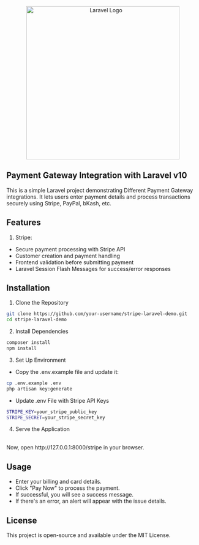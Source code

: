 <p align="center">
    <a href="https://laravel.com" target="_blank">
        <img src="https://raw.githubusercontent.com/laravel/art/master/logo-lockup/5%20SVG/2%20CMYK/1%20Full%20Color/laravel-logolockup-cmyk-red.svg" width="400" alt="Laravel Logo">
    </a>
</p>

## Payment Gateway Integration with Laravel v10

This is a simple Laravel project demonstrating Different Payment Gateway integrations. It lets users enter payment details and process transactions securely using Stripe, PayPal, bKash, etc.


## Features

1. Stripe:
- Secure payment processing with Stripe API
- Customer creation and payment handling
- Frontend validation before submitting payment
- Laravel Session Flash Messages for success/error responses


## Installation

1. Clone the Repository

```bash
git clone https://github.com/your-username/stripe-laravel-demo.git
cd stripe-laravel-demo
```

2. Install Dependencies

```bash
composer install
npm install
```
3. Set Up Environment
  - Copy the .env.example file and update it:

```bash
cp .env.example .env
php artisan key:generate
```
  - Update .env File with Stripe API Keys

```bash
STRIPE_KEY=your_stripe_public_key
STRIPE_SECRET=your_stripe_secret_key
```

4. Serve the Application
<br/>
Now, open http://127.0.0.1:8000/stripe in your browser.


## Usage

- Enter your billing and card details.
- Click "Pay Now" to process the payment.
- If successful, you will see a success message.
- If there's an error, an alert will appear with the issue details.


## License

This project is open-source and available under the MIT License.
